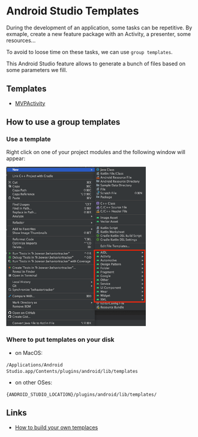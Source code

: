 # Android Studio Templates

During the development of an application, some tasks can be repetitive. By exmaple, create a new feature package with an Activity, a presenter, some resources...

To avoid to loose time on these tasks, we can use `group templates`.

This Android Studio feature allows to generate a bunch of files based on some parameters we fill.

## Templates

- [MVPActivity](https://github.com/bowserf/android-studio-templates/tree/master/MVPActivity)

## How to use a group templates

### Use a template

Right click on one of your project modules and the following window will appear:

<img
    src="https://raw.githubusercontent.com/bowserf/android-studio-templates/master/resources/use_group_templates.png"
    title="How to use a group templates">

### Where to put templates on your disk

- on MacOS:

`/Applications/Android Studio.app/Contents/plugins/android/lib/templates`

- on other OSes:

`{ANDROID_STUDIO_LOCATION}/plugins/android/lib/templates/`

## Links

- [How to build your own templaces](https://medium.com/codequest/file-group-templates-in-android-studio-unofficial-guide-85dfa0a0c1ec)